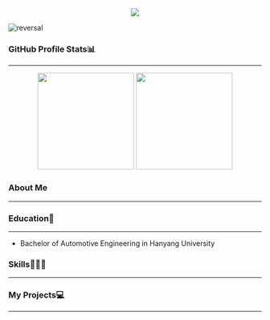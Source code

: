 <div align="center">
  <img src="https://capsule-render.vercel.app/api?type=venom&color=auto&theme=github_dark&height=300&section=header&text=Hi%20there!%20I'm%20Jihyun%20Kim%20render&fontSize=50" />
</div>

![reversal](https://capsule-render.vercel.app/api?type=venom&text=Hi%20there!%20I'm%20Jihyun%20Kim&fontAlign=30&fontSize=30&descAlign=60&descAlignY=50&theme=github_dark)
<!--
**kjh1130/kjh1130** is a ✨ _special_ ✨ repository because its `README.md` (this file) appears on your GitHub profile.

Here are some ideas to get you started:

- 🔭 I’m currently working on ...
- 🌱 I’m currently learning ...
- 👯 I’m looking to collaborate on ...
- 🤔 I’m looking for help with ...
- 💬 Ask me about ...
- 📫 How to reach me: ...
- 😄 Pronouns: ...
- ⚡ Fun fact: ..
-->
### GitHub Profile Stats📊
---
<div align="center">
  <img src="https://github-readme-stats.vercel.app/api?username=kjh1130&show_icons=true&theme=radical&bg_color=ffffff&title_color=blue&text_color=000000&icon_color=blue" height=192px />
  <img src="https://github-readme-stats.vercel.app/api/top-langs/?username=kjh1130&layout=compact&text_color=blue&title_color=blue" height=192px/>
</div>

### About Me
---


### Education🏫
---
  - Bachelor of Automotive Engineering in Hanyang University

<!-- <h3 align="center">Awards</h3> -->

### Skills👨🏻‍💻
---

  
### My Projects💻
---
